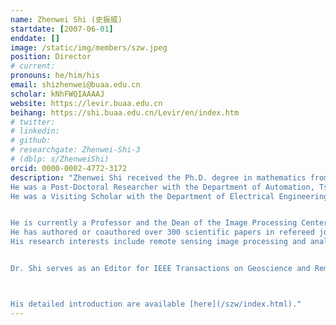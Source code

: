 ```yaml
---
name: Zhenwei Shi (史振威)
startdate: [2007-06-01]
enddate: []
image: /static/img/members/szw.jpeg
position: Director
# current:
pronouns: he/him/his
email: shizhenwei@buaa.edu.cn
scholar: kNhFWQIAAAAJ
website: https://levir.buaa.edu.cn
beihang: https://shi.buaa.edu.cn/Levir/en/index.htm
# twitter: 
# linkedin: 
# github: 
# researchgate: Zhenwei-Shi-3
# (dblp: s/ZhenweiShi)
orcid: 0000-0002-4772-3172
description: "Zhenwei Shi received the Ph.D. degree in mathematics from the Dalian University of Technology, Dalian, China, in 2005.
He was a Post-Doctoral Researcher with the Department of Automation, Tsinghua University, Beijing, China, from 2005 to 2007. 
He was a Visiting Scholar with the Department of Electrical Engineering and Computer Science, Northwestern University, Evanston, IL, USA, from 2013 to 2014. 


He is currently a Professor and the Dean of the Image Processing Center, School of Astronautics, Beihang University, Beijing. 
He has authored or coauthored over 300 scientific papers in refereed journals and proceedings, including the IEEE Transactions on Pattern Analysis and Machine Intelligence, the IEEE Transactions on Image Processing, the IEEE Transactions on Geoscience and Remote Sensing, the IEEE Conference on Computer Vision and Pattern Recognition (CVPR), and the IEEE International Conference on Computer Vision (ICCV). 
His research interests include remote sensing image processing and analysis, computer vision, pattern recognition, and machine learning.


Dr. Shi serves as an Editor for IEEE Transactions on Geoscience and Remote Sensing, Pattern Recognition, ISPRS Journal of Photogrammetry and Remote Sensing, and Infrared Physics and Technology.



His detailed introduction are available [here](/szw/index.html)."
---
```

